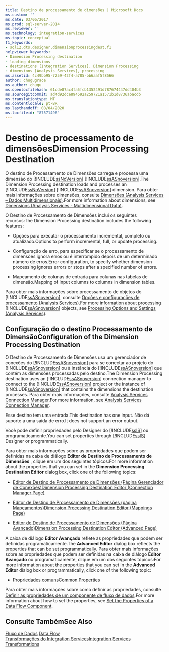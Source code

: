 ```yaml
---
title: Destino de processamento de dimensões | Microsoft Docs
ms.custom: ''
ms.date: 03/06/2017
ms.prod: sql-server-2014
ms.reviewer: ''
ms.technology: integration-services
ms.topic: conceptual
f1_keywords:
- sql12.dts.designer.dimensionprocessingdest.f1
helpviewer_keywords:
- Dimension Processing destination
- loading dimensions
- destinations [Integration Services], Dimension Processing
- dimensions [Analysis Services], processing
ms.assetid: 4c49bb95-7259-42f4-a785-bb6aaf5f8566
author: chugugrace
ms.author: chugu
ms.openlocfilehash: 61cde87ac4fa5fcb1352491d787674447dd404b3
ms.sourcegitcommit: ad4d92dce894592a259721a1571b1d8736abacdb
ms.translationtype: MT
ms.contentlocale: pt-BR
ms.lasthandoff: 08/04/2020
ms.locfileid: "87571496"
---
```

# <a name="dimension-processing-destination"></a><span data-ttu-id="90643-102">Destino de processamento de dimensões</span><span class="sxs-lookup"><span data-stu-id="90643-102">Dimension Processing Destination</span></span>
  <span data-ttu-id="90643-103">O destino de Processamento de Dimensões carrega e processa uma dimensão do [!INCLUDE[ssNoVersion](../../includes/ssnoversion-md.md)] [!INCLUDE[ssASnoversion](../../includes/ssasnoversion-md.md)].</span><span class="sxs-lookup"><span data-stu-id="90643-103">The Dimension Processing destination loads and processes an [!INCLUDE[ssNoVersion](../../includes/ssnoversion-md.md)] [!INCLUDE[ssASnoversion](../../includes/ssasnoversion-md.md)] dimension.</span></span> <span data-ttu-id="90643-104">Para obter mais informações sobre dimensões, consulte [Dimensões &#40;Analysis Services – Dados Multidimensionais&#41;](https://docs.microsoft.com/analysis-services/multidimensional-models-olap-logical-dimension-objects/dimensions-analysis-services-multidimensional-data).</span><span class="sxs-lookup"><span data-stu-id="90643-104">For more information about dimensions, see [Dimensions &#40;Analysis Services - Multidimensional Data&#41;](https://docs.microsoft.com/analysis-services/multidimensional-models-olap-logical-dimension-objects/dimensions-analysis-services-multidimensional-data).</span></span>  
  
 <span data-ttu-id="90643-105">O Destino de Processamento de Dimensões inclui os seguintes recursos:</span><span class="sxs-lookup"><span data-stu-id="90643-105">The Dimension Processing destination includes the following features:</span></span>  
  
-   <span data-ttu-id="90643-106">Opções para executar o processamento incremental, completo ou atualizado.</span><span class="sxs-lookup"><span data-stu-id="90643-106">Options to perform incremental, full, or update processing.</span></span>  
  
-   <span data-ttu-id="90643-107">Configuração de erro, para especificar se o processamento de dimensões ignora erros ou é interrompido depois de um determinado número de erros.</span><span class="sxs-lookup"><span data-stu-id="90643-107">Error configuration, to specify whether dimension processing ignores errors or stops after a specified number of errors.</span></span>  
  
-   <span data-ttu-id="90643-108">Mapeamento de colunas de entrada para colunas nas tabelas de dimensão.</span><span class="sxs-lookup"><span data-stu-id="90643-108">Mapping of input columns to columns in dimension tables.</span></span>  
  
 <span data-ttu-id="90643-109">Para obter mais informações sobre processamento de objetos do [!INCLUDE[ssASnoversion](../../includes/ssasnoversion-md.md)], consulte [Opções e configurações de processamento &#40;Analysis Services&#41;](https://docs.microsoft.com/analysis-services/multidimensional-models/processing-options-and-settings-analysis-services).</span><span class="sxs-lookup"><span data-stu-id="90643-109">For more information about processing [!INCLUDE[ssASnoversion](../../includes/ssasnoversion-md.md)] objects, see [Processing Options and Settings &#40;Analysis Services&#41;](https://docs.microsoft.com/analysis-services/multidimensional-models/processing-options-and-settings-analysis-services).</span></span>  
  
## <a name="configuration-of-the-dimension-processing-destination"></a><span data-ttu-id="90643-110">Configuração do o destino Processamento de Dimensão</span><span class="sxs-lookup"><span data-stu-id="90643-110">Configuration of the Dimension Processing Destination</span></span>  
 <span data-ttu-id="90643-111">O Destino de Processamento de Dimensões usa um gerenciador de conexões do [!INCLUDE[ssASnoversion](../../includes/ssasnoversion-md.md)] para se conectar ao projeto do [!INCLUDE[ssASnoversion](../../includes/ssasnoversion-md.md)] ou à instância do [!INCLUDE[ssASnoversion](../../includes/ssasnoversion-md.md)] que contém as dimensões processadas pelo destino.</span><span class="sxs-lookup"><span data-stu-id="90643-111">The Dimension Processing destination uses an [!INCLUDE[ssASnoversion](../../includes/ssasnoversion-md.md)] connection manager to connect to the [!INCLUDE[ssASnoversion](../../includes/ssasnoversion-md.md)] project or the instance of [!INCLUDE[ssASnoversion](../../includes/ssasnoversion-md.md)] that contains the dimensions the destination processes.</span></span> <span data-ttu-id="90643-112">Para obter mais informações, consulte [Analysis Services Connection Manager](../connection-manager/analysis-services-connection-manager.md).</span><span class="sxs-lookup"><span data-stu-id="90643-112">For more information, see [Analysis Services Connection Manager](../connection-manager/analysis-services-connection-manager.md).</span></span>  
  
 <span data-ttu-id="90643-113">Esse destino tem uma entrada.</span><span class="sxs-lookup"><span data-stu-id="90643-113">This destination has one input.</span></span> <span data-ttu-id="90643-114">Não dá suporte a uma saída de erro.</span><span class="sxs-lookup"><span data-stu-id="90643-114">It does not support an error output.</span></span>  
  
 <span data-ttu-id="90643-115">Você pode definir propriedades pelo Designer do [!INCLUDE[ssIS](../../includes/ssis-md.md)] ou programaticamente.</span><span class="sxs-lookup"><span data-stu-id="90643-115">You can set properties through [!INCLUDE[ssIS](../../includes/ssis-md.md)] Designer or programmatically.</span></span>  
  
 <span data-ttu-id="90643-116">Para obter mais informações sobre as propriedades que podem ser definidas na caixa de diálogo **Editor de Destino de Processamento de Dimensões** , clique em um dos seguintes tópicos:</span><span class="sxs-lookup"><span data-stu-id="90643-116">For more information about the properties that you can set in the **Dimension Processing Destination Editor** dialog box, click one of the following topics:</span></span>  
  
-   [<span data-ttu-id="90643-117">Editor de Destino de Processamento de Dimensões &#40;Página Gerenciador de Conexões&#41;</span><span class="sxs-lookup"><span data-stu-id="90643-117">Dimension Processing Destination Editor &#40;Connection Manager Page&#41;</span></span>](../dimension-processing-destination-editor-connection-manager-page.md)  
  
-   [<span data-ttu-id="90643-118">Editor de Destino de Processamento de Dimensões &#40;página Mapeamentos&#41;</span><span class="sxs-lookup"><span data-stu-id="90643-118">Dimension Processing Destination Editor &#40;Mappings Page&#41;</span></span>](../dimension-processing-destination-editor-mappings-page.md)  
  
-   [<span data-ttu-id="90643-119">Editor de Destino de Processamento de Dimensões &#40;Página Avançado&#41;</span><span class="sxs-lookup"><span data-stu-id="90643-119">Dimension Processing Destination Editor &#40;Advanced Page&#41;</span></span>](../dimension-processing-destination-editor-advanced-page.md)  
  
 <span data-ttu-id="90643-120">A caixa de diálogo **Editor Avançado** reflete as propriedades que podem ser definidas programaticamente.</span><span class="sxs-lookup"><span data-stu-id="90643-120">The **Advanced Editor** dialog box reflects the properties that can be set programmatically.</span></span> <span data-ttu-id="90643-121">Para obter mais informações sobre as propriedades que podem ser definidas na caixa de diálogo **Editor Avançado** ou programaticamente, clique em um dos seguintes tópicos:</span><span class="sxs-lookup"><span data-stu-id="90643-121">For more information about the properties that you can set in the **Advanced Editor** dialog box or programmatically, click one of the following topic:</span></span>  
  
-   [<span data-ttu-id="90643-122">Propriedades comuns</span><span class="sxs-lookup"><span data-stu-id="90643-122">Common Properties</span></span>](../common-properties.md)  
  
 <span data-ttu-id="90643-123">Para obter mais informações sobre como definir as propriedades, consulte [Definir as propriedades de um componente de fluxo de dados](set-the-properties-of-a-data-flow-component.md).</span><span class="sxs-lookup"><span data-stu-id="90643-123">For more information about how to set the properties, see [Set the Properties of a Data Flow Component](set-the-properties-of-a-data-flow-component.md).</span></span>  
  
## <a name="see-also"></a><span data-ttu-id="90643-124">Consulte Também</span><span class="sxs-lookup"><span data-stu-id="90643-124">See Also</span></span>  
 <span data-ttu-id="90643-125">[Fluxo de Dados](data-flow.md) </span><span class="sxs-lookup"><span data-stu-id="90643-125">[Data Flow](data-flow.md) </span></span>  
 [<span data-ttu-id="90643-126">Transformações do Integration Services</span><span class="sxs-lookup"><span data-stu-id="90643-126">Integration Services Transformations</span></span>](transformations/integration-services-transformations.md)  
  
  
